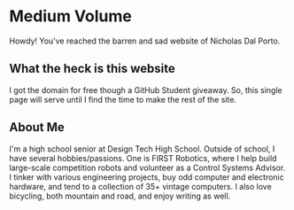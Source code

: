 # Medium Volume

Howdy! You've reached the barren and sad website of Nicholas Dal Porto.

## What the heck is this website

I got the domain for free though a GitHub Student giveaway. So, this single page will serve until I find the time to make the rest of the site.

## About Me

I'm a high school senior at Design Tech High School. Outside of school, I have several hobbies/passions. One is FIRST Robotics, where I help build large-scale competition robots and volunteer as a Control Systems Advisor. I tinker with various engineering projects, buy odd computer and electronic hardware, and tend to a collection of 35+ vintage computers. I also love bicycling, both mountain and road, and enjoy writing as well.
